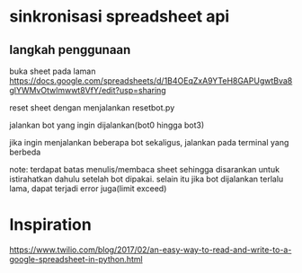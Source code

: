 # sinkronisasi spreadsheet api
 
 ## langkah penggunaan

buka sheet pada laman https://docs.google.com/spreadsheets/d/1B4OEqZxA9YTeH8GAPUgwtBva8glYWMvOtwlmwwt8VfY/edit?usp=sharing

reset sheet dengan menjalankan resetbot.py

jalankan bot yang ingin dijalankan(bot0 hingga bot3)

jika ingin menjalankan beberapa bot sekaligus, jalankan pada terminal yang berbeda


note: terdapat batas menulis/membaca sheet sehingga disarankan untuk istirahatkan dahulu setelah bot dipakai. selain itu jika bot dijalankan terlalu lama, dapat terjadi error juga(limit exceed)


# Inspiration
https://www.twilio.com/blog/2017/02/an-easy-way-to-read-and-write-to-a-google-spreadsheet-in-python.html
